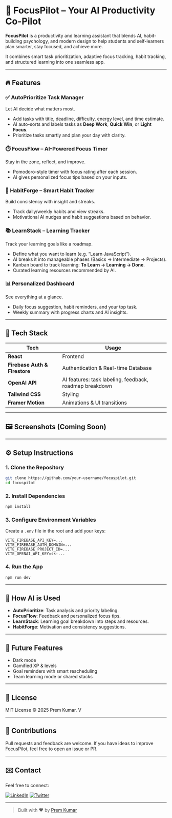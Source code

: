 # 🎯 FocusPilot – Your AI Productivity Co-Pilot

**FocusPilot** is a productivity and learning assistant that blends AI, habit-building psychology, and modern design to help students and self-learners plan smarter, stay focused, and achieve more.

It combines smart task prioritization, adaptive focus tracking, habit tracking, and structured learning into one seamless app.

---

## 🔥 Features

### ✅ AutoPrioritize Task Manager  
Let AI decide what matters most.  
- Add tasks with title, deadline, difficulty, energy level, and time estimate.  
- AI auto-sorts and labels tasks as **Deep Work**, **Quick Win**, or **Light Focus**.  
- Prioritize tasks smartly and plan your day with clarity.

### ⏱️ FocusFlow – AI-Powered Focus Timer  
Stay in the zone, reflect, and improve.  
- Pomodoro-style timer with focus rating after each session.  
- AI gives personalized focus tips based on your inputs.

### 🔁 HabitForge – Smart Habit Tracker  
Build consistency with insight and streaks.  
- Track daily/weekly habits and view streaks.  
- Motivational AI nudges and habit suggestions based on behavior.

### 📚 LearnStack – Learning Tracker  
Track your learning goals like a roadmap.  
- Define what you want to learn (e.g. “Learn JavaScript”).  
- AI breaks it into manageable phases (Basics → Intermediate → Projects).  
- Kanban board to track learning: **To Learn → Learning → Done**.  
- Curated learning resources recommended by AI.

### 📊 Personalized Dashboard  
See everything at a glance.  
- Daily focus suggestion, habit reminders, and your top task.  
- Weekly summary with progress charts and AI insights.

---

## 🧠 Tech Stack

| Tech | Usage |
|------|-------|
| **React** | Frontend |
| **Firebase Auth & Firestore** | Authentication & Real-time Database |
| **OpenAI API** | AI features: task labeling, feedback, roadmap breakdown |
| **Tailwind CSS** | Styling |
| **Framer Motion** | Animations & UI transitions |

---

## 🖼️ Screenshots (Coming Soon)

---

## ⚙️ Setup Instructions

### 1. Clone the Repository
```bash
git clone https://github.com/your-username/focuspilot.git
cd focuspilot
````

### 2. Install Dependencies

```bash
npm install
```

### 3. Configure Environment Variables

Create a `.env` file in the root and add your keys:

```
VITE_FIREBASE_API_KEY=...
VITE_FIREBASE_AUTH_DOMAIN=...
VITE_FIREBASE_PROJECT_ID=...
VITE_OPENAI_API_KEY=sk-...
```

### 4. Run the App

```bash
npm run dev
```

---

## 🧠 How AI is Used

* **AutoPrioritize**: Task analysis and priority labeling.
* **FocusFlow**: Feedback and personalized focus tips.
* **LearnStack**: Learning goal breakdown into steps and resources.
* **HabitForge**: Motivation and consistency suggestions.

---

## 🌟 Future Features

* Dark mode
* Gamified XP & levels
* Goal reminders with smart rescheduling
* Team learning mode or shared stacks

---

## 📄 License

MIT License © 2025 Prem Kumar. V

---

## 🙌 Contributions

Pull requests and feedback are welcome. If you have ideas to improve FocusPilot, feel free to open an issue or PR.

---

## ✉️ Contact

Feel free to connect:

[![LinkedIn](https://img.shields.io/badge/LinkedIn-blue?style=for-the-badge\&logo=linkedin)](https://www.linkedin.com/in/premkumar-25-8055p/)
[![Twitter](https://img.shields.io/badge/Twitter-black?style=for-the-badge\&logo=twitter)](https://twitter.com/PremKumar253)

---

> Built with ❤️ by [Prem Kumar](https://github.com/premkumar-epic)


